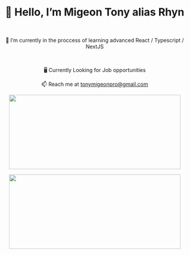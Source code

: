 <div align="center">
  <h1>👋 Hello, I’m Migeon Tony alias Rhyn</h1>
  <br>
  <p>🔎 I’m currently in the proccess of learning advanced React / Typescript / NextJS</p>
  <br>
  <p>🖥️ Currently Looking for Job opportunities</p>
    <p>📫 Reach me at 
      <a href="mailto:tonymigeonpro@gmail.com">tonymigeonpro@gmail.com</a>
    </p>
      <p>
        <img width="460" height="200" src="https://github-readme-stats.vercel.app/api/top-langs/?username=rhyyn&layout=compact&theme=radical&hide_border=true">
      </p>
      <p>
        <img width="460" height="200" src="http://github-readme-streak-stats.herokuapp.com?user=rhyyn&theme=radical&hide_border=true">
      </p>
</div>
